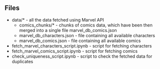 ## Files

* data/* - all the data fetched using Marvel API
    * comics_chunks/* - chunks of comics data, which have been then merged into a single file marvel_db_comics.json
    * marvel_db_characters.json - file containing all available characters
    * marvel_db_comics.json - file containing all available comics
* fetch_marvel_characters_script.ipynb - script for fetching characters
* fetch_marvel_comics_script.ipynb - script for fetching comics
* check_uniqueness_script.ipynb - script to check the fetched data for duplicates
